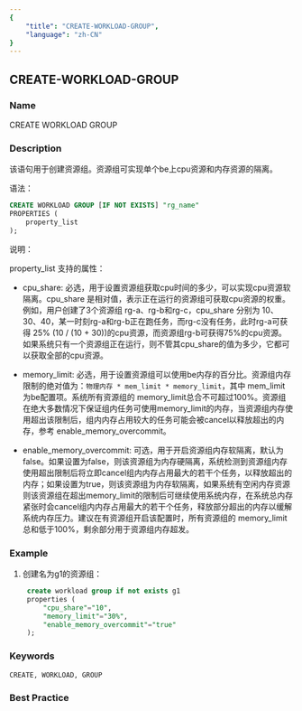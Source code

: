 ```yaml
---
{
    "title": "CREATE-WORKLOAD-GROUP",
    "language": "zh-CN"
}
---
```


<!--
Licensed to the Apache Software Foundation (ASF) under one
or more contributor license agreements.  See the NOTICE file
distributed with this work for additional information
regarding copyright ownership.  The ASF licenses this file
to you under the Apache License, Version 2.0 (the
"License"); you may not use this file except in compliance
with the License.  You may obtain a copy of the License at

  http://www.apache.org/licenses/LICENSE-2.0

Unless required by applicable law or agreed to in writing,
software distributed under the License is distributed on an
"AS IS" BASIS, WITHOUT WARRANTIES OR CONDITIONS OF ANY
KIND, either express or implied.  See the License for the
specific language governing permissions and limitations
under the License.
-->

## CREATE-WORKLOAD-GROUP

### Name

CREATE WORKLOAD GROUP

<version since="dev"></version>

### Description

该语句用于创建资源组。资源组可实现单个be上cpu资源和内存资源的隔离。

语法：

```sql
CREATE WORKLOAD GROUP [IF NOT EXISTS] "rg_name"
PROPERTIES (
    property_list
);
```

说明：

property_list 支持的属性：

* cpu_share: 必选，用于设置资源组获取cpu时间的多少，可以实现cpu资源软隔离。cpu_share 是相对值，表示正在运行的资源组可获取cpu资源的权重。例如，用户创建了3个资源组 rg-a、rg-b和rg-c，cpu_share 分别为 10、30、40，某一时刻rg-a和rg-b正在跑任务，而rg-c没有任务，此时rg-a可获得 25% (10 / (10 + 30))的cpu资源，而资源组rg-b可获得75%的cpu资源。如果系统只有一个资源组正在运行，则不管其cpu_share的值为多少，它都可以获取全部的cpu资源。

* memory_limit: 必选，用于设置资源组可以使用be内存的百分比。资源组内存限制的绝对值为：`物理内存 * mem_limit * memory_limit`，其中 mem_limit 为be配置项。系统所有资源组的 memory_limit总合不可超过100%。资源组在绝大多数情况下保证组内任务可使用memory_limit的内存，当资源组内存使用超出该限制后，组内内存占用较大的任务可能会被cancel以释放超出的内存，参考 enable_memory_overcommit。

* enable_memory_overcommit: 可选，用于开启资源组内存软隔离，默认为false。如果设置为false，则该资源组为内存硬隔离，系统检测到资源组内存使用超出限制后将立即cancel组内内存占用最大的若干个任务，以释放超出的内存；如果设置为true，则该资源组为内存软隔离，如果系统有空闲内存资源则该资源组在超出memory_limit的限制后可继续使用系统内存，在系统总内存紧张时会cancel组内内存占用最大的若干个任务，释放部分超出的内存以缓解系统内存压力。建议在有资源组开启该配置时，所有资源组的 memory_limit 总和低于100%，剩余部分用于资源组内存超发。

### Example

1. 创建名为g1的资源组：

   ```sql
    create workload group if not exists g1
    properties (
        "cpu_share"="10",
        "memory_limit"="30%",
        "enable_memory_overcommit"="true"
    );
   ```

### Keywords

    CREATE, WORKLOAD, GROUP

### Best Practice


